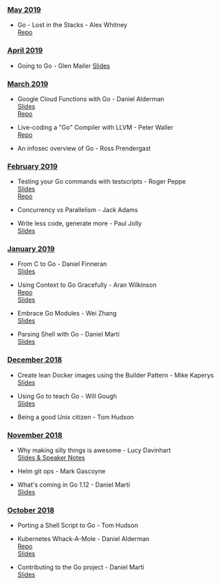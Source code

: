 ### [May 2019](#05.2019)

* Go - Lost in the Stacks - Alex Whitney  
[Repo](https://github.com/adwhit/lost-in-the-stacks)

### [April 2019](#04.2019)

* Going to Go - Glen Mailer
[Slides](https://glenjamin.github.io/going-to-go/index.html)

### [March 2019](#03.2019)
* Google Cloud Functions with Go - Daniel Alderman  
[Slides](https://docs.google.com/presentation/d/1isibjSr1NruAYhuClbPnBLkvhGMXDccnDEtO-xdBy5E/edit)  
[Repo](https://github.com/Daniel-Alderman77/go-cloud-functions-talk)  

* Live-coding a "Go" Compiler with LLVM - Peter Waller  
[Repo](https://github.com/pwaller/go2ll-talk)  

* An infosec overview of Go - Ross Prendergast

### [February 2019](#02.2019)

* Testing your Go commands with testscripts - Roger Peppe  
[Slides](https://go-talks.appspot.com/github.com/rogpeppe/talks/testscript.talk/testscript.slide#1)  
[Repo](https://godoc.org/github.com/rogpeppe/go-internal/testscript)

* Concurrency vs Parallelism - Jack Adams

* Write less code, generate more - Paul Jolly  
[Slides](https://go-talks.appspot.com/github.com/myitcv/talks/2019-02-07-code-generation/main.slide#1)

### [January 2019](#01.2019)

* From C to Go - Daniel Finneran  
[Slides](https://www.dropbox.com/s/ongds3akb2mislt/GoSheffield.pptx?dl=0)

* Using Context to Go Gracefully - Aran Wilkinson  
[Repo](https://github.com/aranw/graceful-context-example)  
[Slides](https://goo.gl/JHQEyw)

* Embrace Go Modules - Wei Zhang  
[Slides](https://docs.google.com/presentation/d/19wRr1rBPEGbxEF8vsAb5Fj67EaG2e6Jx0N2Uzpi_5Qw/edit?usp=sharing)

* Parsing Shell with Go - Daniel Martí  
[Slides](https://docs.google.com/presentation/d/1_vJf3LeVCzRrBMT7IMJD9SHVuoNC_IGIwV_aIMgFM9U/edit#slide=id.p)

### [December 2018](#12.2018)

* Create lean Docker images using the Builder Pattern - Mike Kaperys  
[Slides](https://speakerdeck.com/kaperys/create-lean-docker-images-using-the-builder-pattern)

* Using Go to teach Go - Will Gough  
[Slides](https://speakerdeck.com/williamhgough/using-go-to-teach-go/)

* Being a good Unix citizen - Tom Hudson  

### [November 2018](#11.2018)

* Why making silly things is awesome - Lucy Davinhart  
[Slides & Speaker Notes](https://lmhd.me/talk/silly)

* Helm git ops - Mark Gascoyne  

* What's coming in Go 1.12 - Daniel Martí  
[Slides](https://blog.myitcv.io/gopherjs_examples_sites/present/?url=https://raw.githubusercontent.com/mvdan/talks/master/2018/go1.12-pre.slide&hideAddressBar=true)

### [October 2018](#10.2018)

* Porting a Shell Script to Go - Tom Hudson  

* Kubernetes Whack-A-Mole - Daniel Alderman  
[Repo](https://github.com/Daniel-Alderman77/kubernetes-whack-a-mole)  
[Slides](https://docs.google.com/presentation/d/1WlFDW8WYWjAN3MlqdT9Q6GplFSY7wEIgjCvYb3mZ3uo/edit#slide=id.p)  

* Contributing to the Go project - Daniel Martí  
[Slides](https://docs.google.com/presentation/d/1PouU8NoyLYwdh2Cw4RlOesJJhu7peCMi2NkXpLX4F5s/edit?usp=sharing)
